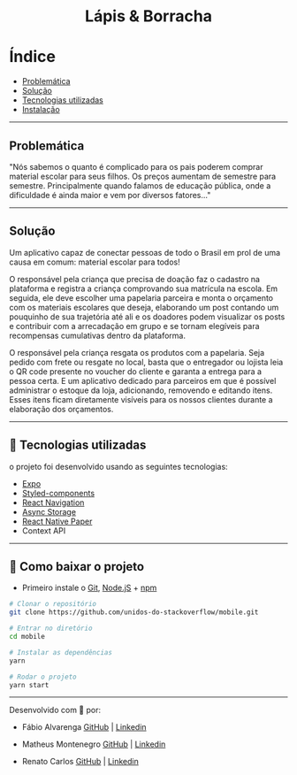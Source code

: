 <h1 align="center">
    Lápis & Borracha
</h1>

# Índice

- [Problemática](#-problemática)
- [Solução](#-solução)
- [Tecnologias utilizadas](#-tecnologias-utilizadas)
- [Instalação](#-como-baixar-o-projeto)

---

## Problemática

"Nós sabemos o quanto é complicado para os pais poderem comprar material escolar para seus filhos. Os preços aumentam de semestre para semestre. Principalmente quando falamos de educação pública, onde a dificuldade é ainda maior e vem por diversos fatores..."

---

## Solução

Um aplicativo capaz de conectar pessoas de todo o Brasil em prol de uma causa em comum: material escolar para todos!

O responsável pela criança que precisa de doação faz o cadastro na plataforma e registra a criança comprovando sua matrícula na escola. Em seguida, ele deve escolher uma papelaria parceira e monta o orçamento com os materiais escolares que deseja, elaborando um post contando um pouquinho de sua trajetória até ali e os doadores podem visualizar os posts e contribuir com a arrecadação em grupo e se tornam elegíveis para recompensas cumulativas dentro da plataforma.

O responsável pela criança resgata os produtos com a papelaria. Seja pedido com frete ou resgate no local, basta que o entregador ou lojista leia o QR code presente no voucher do cliente e garanta a entrega para a pessoa certa. E um aplicativo dedicado para parceiros em que é possível administrar o estoque da loja, adicionando, removendo e editando itens. Esses itens ficam diretamente visíveis para os nossos clientes durante a elaboração dos orçamentos.


---

## 🚀 Tecnologias utilizadas

o projeto foi desenvolvido usando as seguintes tecnologias:

- [Expo](https://docs.expo.io/)
- [Styled-components](https://styled-components.com/)
- [React Navigation](https://reactnavigation.org/docs/getting-started/)
- [Async Storage](https://reactnative.dev/docs/asyncstorage)
- [React Native Paper](https://reactnativepaper.com/#:~:text=React-native-paper%20is%20fully%20compatible%20with%20screen%20readers%2C%20readability,inclusive%20by%20default.%20They%20are%20already%20using%20react-native-paper)
- Context API

---

## 💾 Como baixar o projeto

- Primeiro instale o [Git](https://git-scm.com/), [Node.jS](https://nodejs.org/pt-br/download/) + [npm](https://www.npmjs.com/get-npm)
```bash
# Clonar o repositório
git clone https://github.com/unidos-do-stackoverflow/mobile.git

# Entrar no diretório
cd mobile

# Instalar as dependências
yarn

# Rodar o projeto
yarn start
```
---

Desenvolvido com 🧡 por:

- Fábio Alvarenga 
  [GitHub](https://github.com/fabio-alvarenga) | [Linkedin](https://www.linkedin.com/in/jove/)
  
- Matheus Montenegro
  [GitHub](https://github.com/matheusmontenegro97) | [Linkedin](https://www.linkedin.com/in/matheus-montenegro-8a90931bb/)
  
- Renato Carlos 
   [GitHub](https://github.com/ZFRenato) | [Linkedin](https://www.linkedin.com/in/renato-carvalho-82129420b)
